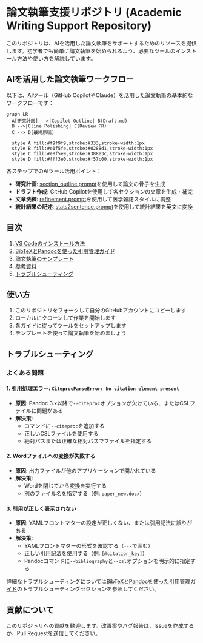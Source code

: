# 論文執筆支援リポジトリ (Academic Writing Support Repository)

このリポジトリは、AIを活用した論文執筆をサポートするためのリソースを提供します。初学者でも簡単に論文執筆を始められるよう、必要なツールのインストール方法や使い方を解説しています。

## AIを活用した論文執筆ワークフロー

以下は、AIツール（GitHub CopilotやClaude）を活用した論文執筆の基本的なワークフローです：

```mermaid
graph LR
  A[研究計画] -->|Copilot Outline| B(Draft.md)
  B -->|Cline Polishing| C(Review PR)
  C --> D[最終原稿]
  
  style A fill:#f9f9f9,stroke:#333,stroke-width:1px
  style B fill:#e1f5fe,stroke:#0288d1,stroke-width:1px
  style C fill:#e8f5e9,stroke:#388e3c,stroke-width:1px
  style D fill:#fff3e0,stroke:#f57c00,stroke-width:1px
```

各ステップでのAIツール活用ポイント：
- **研究計画**: [section_outline.prompt](resources/prompts/section_outline.prompt)を使用して論文の骨子を生成
- **ドラフト作成**: GitHub Copilotを使用して各セクションの文章を生成・補完
- **文章洗練**: [refinement.prompt](resources/prompts/refinement.prompt)を使用して医学雑誌スタイルに調整
- **統計結果の記述**: [stats2sentence.prompt](resources/prompts/stats2sentence.prompt)を使用して統計結果を英文に変換

## 目次

1. [VS Codeのインストール方法](docs/vs_code_installation.md)
2. [BibTeXとPandocを使った引用管理ガイド](docs/citation_management.md)
3. [論文執筆のテンプレート](templates/)
4. [参考資料](resources/)
5. [トラブルシューティング](#トラブルシューティング)

## 使い方

1. このリポジトリをフォークして自分のGitHubアカウントにコピーします
2. ローカルにクローンして作業を開始します
3. 各ガイドに従ってツールをセットアップします
4. テンプレートを使って論文執筆を始めましょう

## トラブルシューティング

### よくある問題

#### 1. 引用処理エラー: `CiteprocParseError: No citation element present`

- **原因**: Pandoc 3.x以降で`--citeproc`オプションが欠けている、またはCSLファイルに問題がある
- **解決策**: 
  - コマンドに`--citeproc`を追加する
  - 正しいCSLファイルを使用する
  - 絶対パスまたは正確な相対パスでファイルを指定する

#### 2. Wordファイルへの変換が失敗する

- **原因**: 出力ファイルが他のアプリケーションで開かれている
- **解決策**: 
  - Wordを閉じてから変換を実行する
  - 別のファイル名を指定する（例: `paper_new.docx`）

#### 3. 引用が正しく表示されない

- **原因**: YAMLフロントマターの設定が正しくない、または引用記法に誤りがある
- **解決策**:
  - YAMLフロントマターの形式を確認する（`---`で囲む）
  - 正しい引用記法を使用する（例: `[@citation_key]`）
  - Pandocコマンドに`--bibliography`と`--csl`オプションを明示的に指定する

詳細なトラブルシューティングについては[BibTeXとPandocを使った引用管理ガイド](docs/citation_management.md)のトラブルシューティングセクションを参照してください。

## 貢献について

このリポジトリへの貢献を歓迎します。改善案やバグ報告は、Issueを作成するか、Pull Requestを送信してください。

